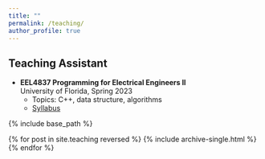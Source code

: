 ```yaml
---
title: ""
permalink: /teaching/
author_profile: true
---
```


<h2>Teaching Assistant</h2>
<ul>
  <li>
    <b>EEL4837 Programming for Electrical Engineers II</b><br>
    University of Florida, Spring 2023
      <ul>
        <li>Topics: C++, data structure, algorithms</li>
        <li><a href="https://www.ece.ufl.edu/wp-content/uploads/syllabi/Spring2023/EEL4837_Prog_EE_2_Ruchkin_Spring_2023.pdf">Syllabus</a></li>
      </ul>
  </li>
</ul>



{% include base_path %}

{% for post in site.teaching reversed %}
  {% include archive-single.html %}
{% endfor %}
